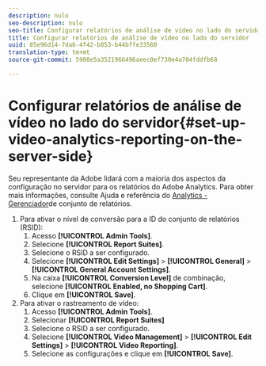 ```yaml
---
description: nulo
seo-description: nulo
seo-title: Configurar relatórios de análise de vídeo no lado do servidor
title: Configurar relatórios de análise de vídeo no lado do servidor
uuid: 85e96d14-7da6-4f42-b853-b44bffe33560
translation-type: tm+mt
source-git-commit: 5908e5a3521966496aeec0ef730e4a704fddfb68

---
```



# Configurar relatórios de análise de vídeo no lado do servidor{#set-up-video-analytics-reporting-on-the-server-side}

Seu representante da Adobe lidará com a maioria dos aspectos da configuração no servidor para os relatórios do Adobe Analytics. Para obter mais informações, consulte Ajuda e referência do [Analytics - Gerenciador](https://microsite.omniture.com/t2/help/en_US/reference/#Report_Suite_Manager)de conjunto de relatórios.
1. Para ativar o nível de conversão para a ID do conjunto de relatórios (RSID):
   1. Acesso **[!UICONTROL Admin Tools]**.
   1. Selecione **[!UICONTROL Report Suites]**.
   1. Selecione o RSID a ser configurado.
   1. Selecione **[!UICONTROL Edit Settings]** > **[!UICONTROL General]** > **[!UICONTROL General Account Settings]**.
   1. Na caixa **[!UICONTROL Conversion Level]** de combinação, selecione **[!UICONTROL Enabled, no Shopping Cart]**.
   1. Clique em **[!UICONTROL Save]**.
1. Para ativar o rastreamento de vídeo:
   1. Acesso **[!UICONTROL Admin Tools]**.
   1. Selecionar **[!UICONTROL Report Suites]**
   1. Selecione o RSID a ser configurado.
   1. Selecione **[!UICONTROL Video Management]** > **[!UICONTROL Edit Settings]** > **[!UICONTROL Video Reporting]**.
   1. Selecione as configurações e clique em **[!UICONTROL Save]**.
